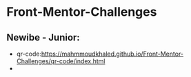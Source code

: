 # Front-Mentor-Challenges
## Newibe - Junior:
- qr-code:https://mahmmoudkhaled.github.io/Front-Mentor-Challenges/qr-code/index.html
- 
